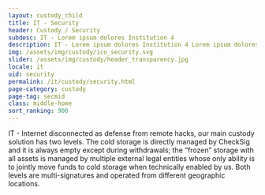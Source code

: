 ```yaml
---
layout: custody_child
title: IT - Security
header: Custody / Security
subdesc: IT - Lorem ipsum dolores Institution 4
description: IT - Lorem ipsum dolores Institution 4 Lorem ipsum dolores Institution 4 Lorem ipsum dolores Institution 4 Lorem ipsum dolores Institution 4 Lorem ipsum dolores Institution 4 Lorem ipsum dolores Institution 4 Lorem ipsum dolores Institution 4 Lorem ipsum dolores Institution 4 Lorem ipsum dolores Institution 4 Lorem ipsum dolores Institution 4 Lorem ipsum dolores Institution 4 Lorem ipsum dolores Institution 4 Lorem ipsum dolores Institution 4 Lorem ipsum dolores Institution 4 Lorem ipsum dolores Institution 4 Lorem ipsum dolores Institution 4 Lorem ipsum dolores Institution 4 Lorem ipsum dolores 
img: /assets/img/custody/ico_security.svg
slider: /assets/img/custody/header_transparency.jpg
locale: it
uid: security
permalink: /it/custody/security.html
page-category: custody
page-tag: secmid
class: middle-home
sort_ranking: 900
---
```


IT - Internet disconnected as defense from remote hacks, our main custody solution has two levels. The cold storage is directly managed by CheckSig and it is always empty except during withdrawals; the “frozen” storage with all assets is managed by multiple external legal entities whose only ability is to jointly move funds to cold storage when technically enabled by us. Both levels are multi-signatures and operated from different geographic locations.

